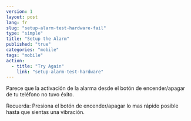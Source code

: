 ```yaml
---
version: 1
layout: post
lang: fr
slug: "setup-alarm-test-hardware-fail"
type: "simple"
title: "Setup the Alarm"
published: "true"
categories: "mobile"
tags: "mobile"
action: 
  - title: "Try Again"
    link: "setup-alarm-test-hardware"
---
```


Parece que la activación de la alarma desde el botón de encender/apagar de tu teléfono no tuvo éxito.

Recuerda: Presiona el botón  de encender/apagar lo mas rápido posible hasta que sientas una vibración.  
